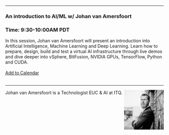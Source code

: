 <style>
  .wrapper {margin-top:75px;}
  header {top:20px!important;
  .session-wrapper{border:1px solid #36373b; border-radius:5px; padding:20px; background-color:##D3D3D3;}
  
</style>
<hr/>

### **An introduction to AI/ML w/ Johan van Amersfoort**
### **Time: 9:30-10:00AM PDT**
<div class="session-wrapper">
In this session, Johan van Amersfoort will present an introduction into Artificial Intelligence, Machine Learning and Deep Learning. Learn how to prepare, design, build and test a virtual AI infrastructure through live demos and dive deeper into vSphere, BitFusion, NVIDIA GPUs, TensorFlow, Python and CUDA.
<br> 
<br> 
<a title="Add to Calendar" class="addeventatc" data-id="qj5085535" href="https://www.addevent.com/event/qj5085535" target="_blank" rel="nofollow">Add to Calendar</a>
        <script type="text/javascript" src="https://addevent.com/libs/atc/1.6.1/atc.min.js" async defer></script>
</div>
<br> 

<hr/>
<img src="johan_va.jpg" alt="Johan van Amersfoort" width="25%" align="right">
    
<p>Johan van Amersfoort is a Technologist EUC & AI at ITQ.</p>
